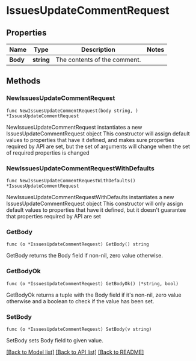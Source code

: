 # IssuesUpdateCommentRequest

## Properties

Name | Type | Description | Notes
------------ | ------------- | ------------- | -------------
**Body** | **string** | The contents of the comment. | 

## Methods

### NewIssuesUpdateCommentRequest

`func NewIssuesUpdateCommentRequest(body string, ) *IssuesUpdateCommentRequest`

NewIssuesUpdateCommentRequest instantiates a new IssuesUpdateCommentRequest object
This constructor will assign default values to properties that have it defined,
and makes sure properties required by API are set, but the set of arguments
will change when the set of required properties is changed

### NewIssuesUpdateCommentRequestWithDefaults

`func NewIssuesUpdateCommentRequestWithDefaults() *IssuesUpdateCommentRequest`

NewIssuesUpdateCommentRequestWithDefaults instantiates a new IssuesUpdateCommentRequest object
This constructor will only assign default values to properties that have it defined,
but it doesn't guarantee that properties required by API are set

### GetBody

`func (o *IssuesUpdateCommentRequest) GetBody() string`

GetBody returns the Body field if non-nil, zero value otherwise.

### GetBodyOk

`func (o *IssuesUpdateCommentRequest) GetBodyOk() (*string, bool)`

GetBodyOk returns a tuple with the Body field if it's non-nil, zero value otherwise
and a boolean to check if the value has been set.

### SetBody

`func (o *IssuesUpdateCommentRequest) SetBody(v string)`

SetBody sets Body field to given value.



[[Back to Model list]](../README.md#documentation-for-models) [[Back to API list]](../README.md#documentation-for-api-endpoints) [[Back to README]](../README.md)


